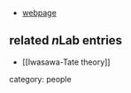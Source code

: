 

* [webpage](https://www.math.okstate.edu/~wrightd/)

## related $n$Lab entries

* [[Iwasawa-Tate theory]]

category: people
